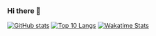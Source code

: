 ### Hi there 👋

[![GitHub stats](https://github-readme-stats.vercel.app/api?username=hmayotte&count_private=true&show_icons=true)](https://github.com/anuraghazra/github-readme-stats)
[![Top 10 Langs](https://github-readme-stats.vercel.app/api/top-langs/?username=hmayotte&langs_count=10)](https://github.com/anuraghazra/github-readme-stats)
[![Wakatime Stats](https://github-readme-stats.vercel.app/api/wakatime?username=hmayotte)](https://github.com/anuraghazra/github-readme-stats)
